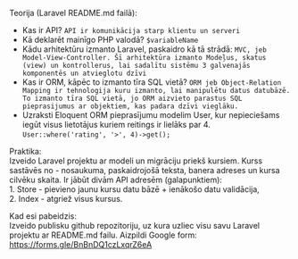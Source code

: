 Teorija (Laravel README.md failā):  
- Kas ir API? 
  `API ir komunikācija starp klientu un serveri`  
- Kā deklarēt mainīgo PHP valodā?
  `$variableName`
- Kādu arhitektūru izmanto Laravel, paskaidro kā tā strādā:
  `MVC, jeb Model-View-Controller. Šī arhitektūra izmanto Modeļus, skatus (view) un kontrollerus, lai sadalītu sistēmu 3 galvenajās komponentēs un atvieglotu dzīvi`  
- Kas ir ORM, kāpēc to izmanto tīra SQL vietā?
  `ORM jeb Object-Relation Mapping ir tehnologija kuru izmanto, lai manipulētu datus datubāzē. To izmanto tīra SQL vietā, jo ORM aizvieto parastus SQL pieprasijumus ar objektiem, kas padara dzīvi vieglāku. ` 
- Uzraksti Eloquent ORM pieprasījumu modelim User, kur nepieciešams iegūt visus lietotājus kuriem reitings ir lielāks par 4. 
    `User::where('rating', '>', 4)->get();`

Praktika:  
	Izveido Laravel projektu ar modeli un migrāciju priekš kursiem. Kurss sastāvēs no - nosaukuma, paskaidrojošā teksta, banera adreses un kursa cilvēku skaita. Ir jābūt divām API adresēm (galapunktiem):   
    1. Store - pievieno jaunu kursu datu bāzē + ienākošo datu validācija,  
    2. Index - atgriež visus kursus.  

Kad esi pabeidzis:  
	Izveido publisku github repozitoriju, uz kura uzliec visu savu Laravel projektu ar README.md failu. Aizpildi Google form: https://forms.gle/BnBnDQ1czLxqrZ6eA

